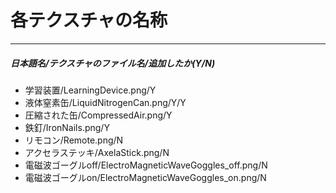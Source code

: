 # 各テクスチャの名称
---
##### 日本語名/テクスチャのファイル名/追加したか(Y/N)
- 学習装置/LearningDevice.png/Y
- 液体窒素缶/LiquidNitrogenCan.png/Y/Y
- 圧縮された缶/CompressedAir.png/Y
- 鉄釘/IronNails.png/Y
- リモコン/Remote.png/N
- アクセラステッキ/AxelaStick.png/N
- 電磁波ゴーグルoff/ElectroMagneticWaveGoggles_off.png/N
- 電磁波ゴーグルon/ElectroMagneticWaveGoggles_on.png/N
